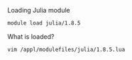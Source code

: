 Loading Julia module

```bash
module load julia/1.8.5
```

What is loaded?

```bash
vim /appl/modulefiles/julia/1.8.5.lua
```

